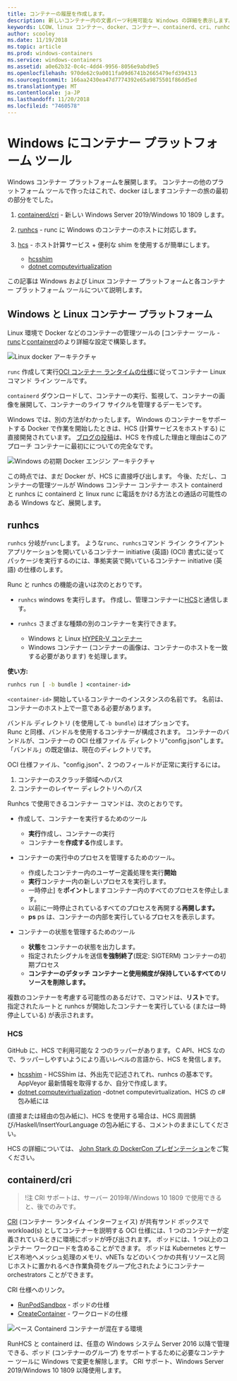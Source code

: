 ```yaml
---
title: コンテナーの履歴を作成します。
description: 新しいコンテナー内の文書パーツ利用可能な Windows の詳細を表示します。
keywords: LCOW、linux コンテナー、docker、コンテナー、containerd、cri、runhcs、runc
author: scooley
ms.date: 11/19/2018
ms.topic: article
ms.prod: windows-containers
ms.service: windows-containers
ms.assetid: a0e62b32-0c4c-4dd4-9956-8056e9abd9e5
ms.openlocfilehash: 970de62c9a0011fa09d6741b2665479efd394313
ms.sourcegitcommit: 166aa2430ea47d7774392e65a9875501f86dd5ed
ms.translationtype: MT
ms.contentlocale: ja-JP
ms.lasthandoff: 11/20/2018
ms.locfileid: "7460578"
---
```

# <a name="container-platform-tools-on-windows"></a>Windows にコンテナー プラットフォーム ツール

Windows コンテナー プラットフォームを展開します。  コンテナーの他のプラットフォーム ツールで作ったはこれで、docker はしますコンテナーの旅の最初の部分をでした。

1. [containerd/cri](https://github.com/containerd/cri) - 新しい Windows Server 2019/Windows 10 1809 します。
1. [runhcs](https://github.com/Microsoft/hcsshim/tree/master/cmd/runhcs) - runc に Windows のコンテナーのホストに対応します。
1. [hcs](https://docs.microsoft.com/virtualization/api/) - ホスト計算サービス + 便利な shim を使用するが簡単にします。

    * [hcsshim](https://github.com/microsoft/hcsshim)
    * [dotnet computevirtualization](https://github.com/microsoft/dotnet-computevirtualization)

この記事は Windows および Linux コンテナー プラットフォームと各コンテナー プラットフォーム ツールについて説明します。

## <a name="windows-and-linux-container-platform"></a>Windows と Linux コンテナー プラットフォーム

Linux 環境で Docker などのコンテナーの管理ツールの [コンテナー ツール - [runc](https://github.com/opencontainers/runc)と[containerd](https://containerd.io/)のより詳細な設定で構築します。

![Linux docker アーキテクチャ](media/docker-on-linux.png)

`runc` 作成して実行[OCI コンテナー ランタイムの仕様](https://github.com/opencontainers/runtime-spec)に従ってコンテナー Linux コマンド ライン ツールです。

`containerd` ダウンロードして、コンテナーの実行、監視して、コンテナーの画像を展開して、コンテナーのライフ サイクルを管理するデーモンです。

Windows では、別の方法がわかったします。  Windows のコンテナーをサポートする Docker で作業を開始したときは、HCS (計算サービスをホストする) に直接開発されています。  [ブログの投稿](https://blogs.technet.microsoft.com/virtualization/2017/01/27/introducing-the-host-compute-service-hcs/)は、HCS を作成した理由と理由はこのアプローチ コンテナーに最初にについての完全なです。

![Windows の初期 Docker エンジン アーキテクチャ](media/hcs.png)

この時点では、まだ Docker が、HCS に直接呼び出します。 今後、ただし、コンテナーの管理ツールが Windows コンテナー コンテナー ホスト containerd と runhcs に containerd と linux runc に電話をかける方法との通話の可能性のある Windows など、展開します。

## <a name="runhcs"></a>runhcs

`runhcs` 分岐が`runc`します。  ような`runc`、`runhcs`コマンド ライン クライアント アプリケーションを開いているコンテナー initiative (英語) (OCI) 書式に従ってパッケージを実行するのには、準拠実装で開いているコンテナー initiative (英語) の仕様のします。

Runc と runhcs の機能の違いは次のとおりです。

* `runhcs` windows を実行します。  作成し、管理コンテナーに[HCS](containerd.md#hcs)と通信します。
* `runhcs` さまざまな種類の別のコンテナーを実行できます。

  * Windows と Linux [HYPER-V コンテナー](../manage-containers/hyperv-container.md)
  * Windows コンテナー (コンテナーの画像は、コンテナーのホストを一致する必要があります) を処理します。

**使い方:**

``` cmd
runhcs run [ -b bundle ] <container-id>
```

`<container-id>` 開始しているコンテナーのインスタンスの名前です。 名前は、コンテナーのホスト上で一意である必要があります。

バンドル ディレクトリ (を使用して`-b bundle`) はオプションです。  
Runc と同様、バンドルを使用するコンテナーが構成されます。 コンテナーのバンドルが、コンテナーの OCI 仕様ファイル ディレクトリ"config.json"します。  「バンドル」の既定値は、現在のディレクトリです。

OCI 仕様ファイル、"config.json"、2 つのフィールドが正常に実行するには。

1. コンテナーのスクラッチ領域へのパス
1. コンテナーのレイヤー ディレクトリへのパス

Runhcs で使用できるコンテナー コマンドは、次のとおりです。

* 作成して、コンテナーを実行するためのツール
  * **実行**作成し、コンテナーの実行
  * コンテナーを**作成する**作成します。

* コンテナーの実行中のプロセスを管理するためのツール。
  * 作成したコンテナー内のユーザー定義処理を実行**開始**
  * **実行**コンテナー内の新しいプロセスを実行します。
  * 一時停止] を**ポイント**しますコンテナー内のすべてのプロセスを停止します。
  * 以前に一時停止されているすべてのプロセスを再開する**再開します。**
  * **ps** ps は、コンテナーの内部を実行しているプロセスを表示します。

* コンテナーの状態を管理するためのツール
  * **状態**をコンテナーの状態を出力します。
  * 指定されたシグナルを送信**を強制終了**(既定: SIGTERM) コンテナーの初期プロセス
  * **コンテナーのデタッチ コンテナーと使用頻度が保持しているすべてのリソースを削除します。**

複数のコンテナーを考慮する可能性のあるだけで、コマンドは、**リスト**です。  指定されたルートと runhcs が開始したコンテナーを実行している (または一時停止している) が表示されます。

### <a name="hcs"></a>HCS

GitHub に、HCS で利用可能な 2 つのラッパーがあります。 C API、HCS なので、ラッパーしやすいようにより高いレベルの言語から、HCS を発信します。  

* [hcsshim](https://github.com/microsoft/hcsshim) - HCSShim は、外出先で記述されてれ、runhcs の基本です。
AppVeyor 最新情報を取得するか、自分で作成します。
* [dotnet computevirtualization](https://github.com/microsoft/dotnet-computevirtualization) -dotnet computevirtualization、HCS の c# 包み紙には

(直接または経由の包み紙に)、HCS を使用する場合は、HCS 周囲錆び/Haskell/InsertYourLanguage の包み紙にする、コメントのままにしてください。

HCS の詳細については、 [John Stark の DockerCon プレゼンテーション](https://www.youtube.com/watch?v=85nCF5S8Qok)をご覧ください。

## <a name="containerdcri"></a>containerd/cri

> !注 CRI サポートは、サーバー 2019年/Windows 10 1809 で使用できると、後でのみです。

[CRI](https://github.com/kubernetes/kubernetes/blob/master/pkg/kubelet/apis/cri/runtime/v1alpha2/api.proto) (コンテナー ランタイム インターフェイス) が共有サンド ボックスで workload(s) としてコンテナーを説明する OCI 仕様には、1 つのコンテナーが定義されているときに環境にポッドが呼び出されます。  ポッドには、1 つ以上のコンテナー ワークロードを含めることができます。  ポッドは Kubernetes とサービス布地へメッシュ処理のメモリ、vNETs などのいくつかの共有リソースと同じホストに置かれるべき作業負荷をグループ化されたようにコンテナー orchestrators ことができます。

CRI 仕様へのリンク。

* [RunPodSandbox](https://github.com/kubernetes/kubernetes/blob/master/pkg/kubelet/apis/cri/runtime/v1alpha2/api.proto#L24) - ポッドの仕様
* [CreateContainer](https://github.com/kubernetes/kubernetes/blob/master/pkg/kubelet/apis/cri/runtime/v1alpha2/api.proto#L47) - ワークロードの仕様

![ベース Containerd コンテナーが混在する環境](media/containerd-platform.png)

RunHCS と containerd は、任意の Windows システム Server 2016 以降で管理できる、ポッド (コンテナーのグループ) をサポートするために必要なコンテナー ツールに Windows で変更を解除します。  CRI サポート、Windows Server 2019/Windows 10 1809 以降使用します。